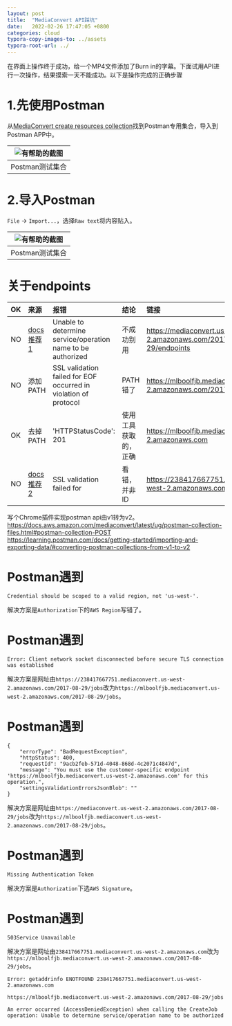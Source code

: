```yaml
---
layout: post
title:  "MediaConvert API踩坑"
date:   2022-02-26 17:47:05 +0800
categories: cloud
typora-copy-images-to: ../assets
typora-root-url: ../
---
```


在界面上操作终于成功，给一个MP4文件添加了Burn in的字幕。下面试用API进行一次操作，结果摸索一天不能成功。以下是操作完成的正确步骤

# 1.先使用Postman
从[MediaConvert create resources collection][3]找到Postman专用集合，导入到Postman APP中。

| ![有帮助的截图](/assets/WX20220226-175140.png) |
| :----------------------------------------: |
|          Postman测试集合         |

# 2.导入Postman
`File` -> `Import...`，选择`Raw text`将内容贴入。

| ![有帮助的截图](/assets/WX20220226-175743.png) |
| :----------------------------------------: |
|          Postman测试集合         |

# 关于endpoints

| OK | 来源 | 报错 | 结论  | 链接 |
| :---- | :---- | :---- | :----  | :---- |
| NO | [docs推荐1][2] | Unable to determine service/operation name to be authorized | 不成功别用 | https://mediaconvert.us-west-2.amazonaws.com/2017-08-29/endpoints |
| NO | 添加PATH | SSL validation failed for EOF occurred in violation of protocol| PATH错了 | https://mlboolfjb.mediaconvert.us-west-2.amazonaws.com/2017-08-29/jobs |
| OK | 去掉PATH | 'HTTPStatusCode': 201 |  使用工具获取的，正确 | https://mlboolfjb.mediaconvert.us-west-2.amazonaws.com |
| NO | [docs推荐2][1] | SSL validation failed for | 看错，并非ID  | https://238417667751.mediaconvert.us-west-2.amazonaws.com |


写个Chrome插件实现postman api由v1转为v2。
https://docs.aws.amazon.com/mediaconvert/latest/ug/postman-collection-files.html#postman-collection-POST
https://learning.postman.com/docs/getting-started/importing-and-exporting-data/#converting-postman-collections-from-v1-to-v2

# Postman遇到
```
Credential should be scoped to a valid region, not 'us-west-'.
```
解决方案是`Authorization`下的`AWS Region`写错了。

# Postman遇到
```
Error: Client network socket disconnected before secure TLS connection was established
```
解决方案是网址由`https://238417667751.mediaconvert.us-west-2.amazonaws.com/2017-08-29/jobs`改为`https://mlboolfjb.mediaconvert.us-west-2.amazonaws.com/2017-08-29/jobs`。

# Postman遇到
```
{
    "errorType": "BadRequestException",
    "httpStatus": 400,
    "requestId": "9acb2feb-571d-4048-868d-4c2071c4847d",
    "message": "You must use the customer-specific endpoint 'https://mlboolfjb.mediaconvert.us-west-2.amazonaws.com' for this operation.",
    "settingsValidationErrorsJsonBlob": ""
}
```
解决方案是网址由`https://mediaconvert.us-west-2.amazonaws.com/2017-08-29/jobs`改为`https://mlboolfjb.mediaconvert.us-west-2.amazonaws.com/2017-08-29/jobs`。

# Postman遇到
```
Missing Authentication Token
```
解决方案是`Authorization`下选`AWS Signature`。

# Postman遇到
```
503Service Unavailable
```
解决方案是网址由`238417667751.mediaconvert.us-west-2.amazonaws.com`改为`https://mlboolfjb.mediaconvert.us-west-2.amazonaws.com/2017-08-29/jobs`。






```
Error: getaddrinfo ENOTFOUND 238417667751.mediaconvert.us-west-2.amazonaws.com
```


```
https://mlboolfjb.mediaconvert.us-west-2.amazonaws.com/2017-08-29/jobs
```


```
An error occurred (AccessDeniedException) when calling the CreateJob operation: Unable to determine service/operation name to be authorized
```


[1]: https://docs.aws.amazon.com/mediaconvert/latest/apireference/python.html
[2]: https://docs.aws.amazon.com/mediaconvert/latest/apireference/getting-started.html
[3]: https://docs.aws.amazon.com/mediaconvert/latest/ug/postman-collection-files.html#postman-collection-POST
